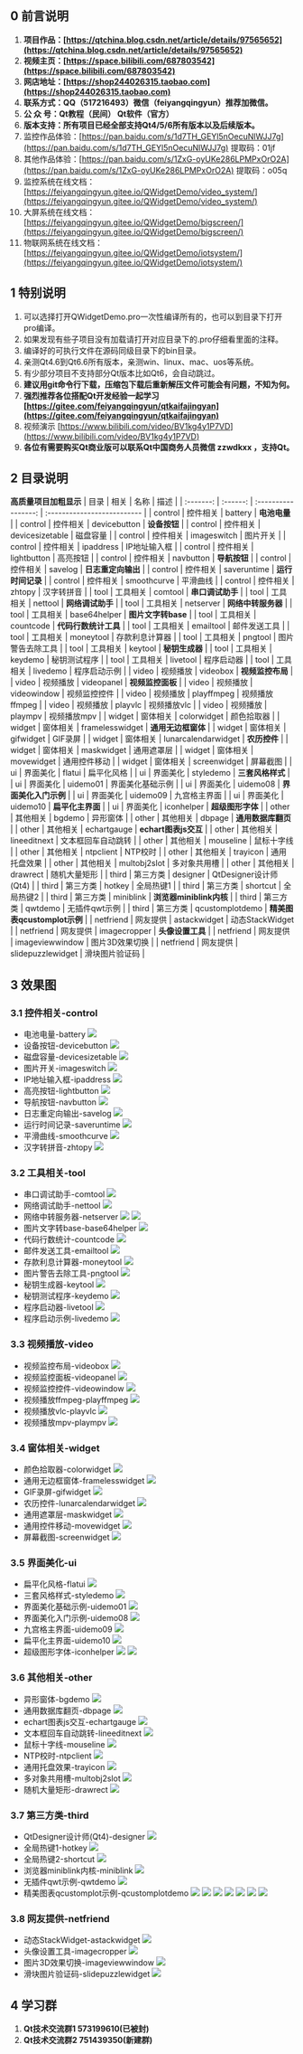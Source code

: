 
## 0 前言说明
1. **项目作品：[https://qtchina.blog.csdn.net/article/details/97565652](https://qtchina.blog.csdn.net/article/details/97565652)**
2. **视频主页：[https://space.bilibili.com/687803542](https://space.bilibili.com/687803542)**
3. **网店地址：[https://shop244026315.taobao.com](https://shop244026315.taobao.com)**
4. **联系方式：QQ（517216493）微信（feiyangqingyun）推荐加微信。**
5. **公 众 号：Qt教程（民间）  Qt软件（官方）**
6. **版本支持：所有项目已经全部支持Qt4/5/6所有版本以及后续版本。**
7. 监控作品体验：[https://pan.baidu.com/s/1d7TH_GEYl5nOecuNlWJJ7g](https://pan.baidu.com/s/1d7TH_GEYl5nOecuNlWJJ7g) 提取码：01jf
8. 其他作品体验：[https://pan.baidu.com/s/1ZxG-oyUKe286LPMPxOrO2A](https://pan.baidu.com/s/1ZxG-oyUKe286LPMPxOrO2A) 提取码：o05q
9. 监控系统在线文档：[https://feiyangqingyun.gitee.io/QWidgetDemo/video_system/](https://feiyangqingyun.gitee.io/QWidgetDemo/video_system/)
10. 大屏系统在线文档：[https://feiyangqingyun.gitee.io/QWidgetDemo/bigscreen/](https://feiyangqingyun.gitee.io/QWidgetDemo/bigscreen/)
11. 物联网系统在线文档：[https://feiyangqingyun.gitee.io/QWidgetDemo/iotsystem/](https://feiyangqingyun.gitee.io/QWidgetDemo/iotsystem/)

## 1 特别说明
1. 可以选择打开QWidgetDemo.pro一次性编译所有的，也可以到目录下打开pro编译。
2. 如果发现有些子项目没有加载请打开对应目录下的.pro仔细看里面的注释。
3. 编译好的可执行文件在源码同级目录下的bin目录。
4. 亲测Qt4.6到Qt6.6所有版本，亲测win、linux、mac、uos等系统。
5. 有少部分项目不支持部分Qt版本比如Qt6，会自动跳过。
6. **建议用git命令行下载，压缩包下载后重新解压文件可能会有问题，不知为何。**
8. **强烈推荐各位搭配Qt开发经验一起学习 [https://gitee.com/feiyangqingyun/qtkaifajingyan](https://gitee.com/feiyangqingyun/qtkaifajingyan)**
9. 视频演示 [https://www.bilibili.com/video/BV1kg4y1P7VD](https://www.bilibili.com/video/BV1kg4y1P7VD)
10. **各位有需要购买Qt商业版可以联系Qt中国商务人员微信 zzwdkxx ，支持Qt。**

## 2 目录说明
**高质量项目加粗显示**
| 目录      | 相关     | 名称                | 描述                        |
| :-------: | :------: | :-----------------: | :-------------------------- |
| control   | 控件相关 | battery             | **电池电量**                |
| control   | 控件相关 | devicebutton        | **设备按钮**                |
| control   | 控件相关 | devicesizetable     | 磁盘容量                    |
| control   | 控件相关 | imageswitch         | 图片开关                    |
| control   | 控件相关 | ipaddress           | IP地址输入框                |
| control   | 控件相关 | lightbutton         | 高亮按钮                    |
| control   | 控件相关 | navbutton           | **导航按钮**                |
| control   | 控件相关 | savelog             | **日志重定向输出**          |
| control   | 控件相关 | saveruntime         | **运行时间记录**            |
| control   | 控件相关 | smoothcurve         | 平滑曲线                    |
| control   | 控件相关 | zhtopy              | 汉字转拼音                  |
| tool      | 工具相关 | comtool             | **串口调试助手**            |
| tool      | 工具相关 | nettool             | **网络调试助手**            |
| tool      | 工具相关 | netserver           | **网络中转服务器**          |
| tool      | 工具相关 | base64helper        | **图片文字转base**          |
| tool      | 工具相关 | countcode           | **代码行数统计工具**        |
| tool      | 工具相关 | emailtool           | 邮件发送工具                |
| tool      | 工具相关 | moneytool           | 存款利息计算器              |
| tool      | 工具相关 | pngtool             | 图片警告去除工具            |
| tool      | 工具相关 | keytool             | **秘钥生成器**              |
| tool      | 工具相关 | keydemo             | 秘钥测试程序                |
| tool      | 工具相关 | livetool            | 程序启动器                  |
| tool      | 工具相关 | livedemo            | 程序启动示例                |
| video     | 视频播放 | videobox            | **视频监控布局**            |
| video     | 视频播放 | videopanel          | **视频监控面板**            |
| video     | 视频播放 | videowindow         | 视频监控控件                |
| video     | 视频播放 | playffmpeg          | 视频播放ffmpeg              |
| video     | 视频播放 | playvlc             | 视频播放vlc                 |
| video     | 视频播放 | plaympv             | 视频播放mpv                 |
| widget    | 窗体相关 | colorwidget         | 颜色拾取器                  |
| widget    | 窗体相关 | framelesswidget     | **通用无边框窗体**          |
| widget    | 窗体相关 | gifwidget           | GIF录屏                     |
| widget    | 窗体相关 | lunarcalendarwidget | **农历控件**                |
| widget    | 窗体相关 | maskwidget          | 通用遮罩层                  |
| widget    | 窗体相关 | movewidget          | 通用控件移动                |
| widget    | 窗体相关 | screenwidget        | 屏幕截图                    |
| ui        | 界面美化 | flatui              | 扁平化风格                  |
| ui        | 界面美化 | styledemo           | **三套风格样式**            |
| ui        | 界面美化 | uidemo01            | 界面美化基础示例            |
| ui        | 界面美化 | uidemo08            | **界面美化入门示例**        |
| ui        | 界面美化 | uidemo09            | 九宫格主界面                |
| ui        | 界面美化 | uidemo10            | **扁平化主界面**            |
| ui        | 界面美化 | iconhelper          | **超级图形字体**            |
| other     | 其他相关 | bgdemo              | 异形窗体                    |
| other     | 其他相关 | dbpage              | **通用数据库翻页**          |
| other     | 其他相关 | echartgauge         | **echart图表js交互**        |
| other     | 其他相关 | lineeditnext        | 文本框回车自动跳转          |
| other     | 其他相关 | mouseline           | 鼠标十字线                  |
| other     | 其他相关 | ntpclient           | NTP校时                     |
| other     | 其他相关 | trayicon            | 通用托盘效果                |
| other     | 其他相关 | multobj2slot        | 多对象共用槽                |
| other     | 其他相关 | drawrect            | 随机大量矩形                |
| third     | 第三方类 | designer            | QtDesigner设计师(Qt4)       |
| third     | 第三方类 | hotkey              | 全局热键1                   |
| third     | 第三方类 | shortcut            | 全局热键2                   |
| third     | 第三方类 | miniblink           | **浏览器miniblink内核**     |
| third     | 第三方类 | qwtdemo             | 无插件qwt示例               |
| third     | 第三方类 | qcustomplotdemo     | **精美图表qcustomplot示例** |
| netfriend | 网友提供 | astackwidget        | 动态StackWidget             |
| netfriend | 网友提供 | imagecropper        | **头像设置工具**            |
| netfriend | 网友提供 | imageviewwindow     | 图片3D效果切换              |
| netfriend | 网友提供 | slidepuzzlewidget   | 滑块图片验证码              |

## 3 效果图
### 3.1 控件相关-control
- 电池电量-battery
![](control/0snap/battery.jpg)
- 设备按钮-devicebutton
![](control/0snap/devicebutton.jpg)
- 磁盘容量-devicesizetable
![](control/0snap/devicesizetable.jpg)
- 图片开关-imageswitch
![](control/0snap/imageswitch.jpg)
- IP地址输入框-ipaddress
![](control/0snap/ipaddress.jpg)
- 高亮按钮-lightbutton
![](control/0snap/lightbutton.jpg)
- 导航按钮-navbutton
![](control/0snap/navbutton.jpg)
- 日志重定向输出-savelog
![](control/0snap/savelog.jpg)
- 运行时间记录-saveruntime
![](control/0snap/saveruntime.jpg)
- 平滑曲线-smoothcurve
![](control/0snap/smoothcurve.jpg)
- 汉字转拼音-zhtopy
![](control/0snap/zhtopy.jpg)

### 3.2 工具相关-tool
- 串口调试助手-comtool
![](tool/0snap/comtool.jpg)
- 网络调试助手-nettool
![](tool/0snap/nettool.jpg)
- 网络中转服务器-netserver
![](tool/0snap/netserver.jpg)
![](tool/0snap/netserver2.jpg)
- 图片文字转base-base64helper
![](tool/0snap/base64helper.jpg)
- 代码行数统计-countcode
![](tool/0snap/countcode.jpg)
- 邮件发送工具-emailtool
![](tool/0snap/emailtool.jpg)
- 存款利息计算器-moneytool
![](tool/0snap/moneytool.jpg)
- 图片警告去除工具-pngtool
![](tool/0snap/pngtool.jpg)
- 秘钥生成器-keytool
![](tool/0snap/keytool.jpg)
- 秘钥测试程序-keydemo
![](tool/0snap/keydemo.jpg)
- 程序启动器-livetool
![](tool/0snap/livetool.jpg)
- 程序启动示例-livedemo
![](tool/0snap/livedemo.jpg)

### 3.3 视频播放-video
- 视频监控布局-videobox
![](video/0snap/videobox.jpg)
- 视频监控面板-videopanel
![](video/0snap/videopanel.jpg)
- 视频监控控件-videowindow
![](video/0snap/videowindow.jpg)
- 视频播放ffmpeg-playffmpeg
![](video/0snap/playffmpeg.jpg)
- 视频播放vlc-playvlc
![](video/0snap/playvlc.jpg)
- 视频播放mpv-plaympv
![](video/0snap/plaympv.jpg)

### 3.4 窗体相关-widget
- 颜色拾取器-colorwidget
![](widget/0snap/colorwidget.jpg)
- 通用无边框窗体-framelesswidget
![](widget/0snap/framelesswidget.jpg)
- GIF录屏-gifwidget
![](widget/0snap/gifwidget.jpg)
- 农历控件-lunarcalendarwidget
![](widget/0snap/lunarcalendarwidget.jpg)
- 通用遮罩层-maskwidget
![](widget/0snap/maskwidget.jpg)
- 通用控件移动-movewidget
![](widget/0snap/movewidget.jpg)
- 屏幕截图-screenwidget
![](widget/0snap/screenwidget.jpg)

### 3.5 界面美化-ui
- 扁平化风格-flatui
![](ui/0snap/flatui.jpg)
- 三套风格样式-styledemo
![](ui/0snap/styledemo.jpg)
- 界面美化基础示例-uidemo01
![](ui/0snap/uidemo01.jpg)
- 界面美化入门示例-uidemo08
![](ui/0snap/uidemo08.jpg)
- 九宫格主界面-uidemo09
![](ui/0snap/uidemo09.jpg)
- 扁平化主界面-uidemo10
![](ui/0snap/uidemo10.jpg)
- 超级图形字体-iconhelper
![](ui/0snap/iconhelper1.jpg)
![](ui/0snap/iconhelper2.jpg)

### 3.6 其他相关-other
- 异形窗体-bgdemo
![](other/0snap/bgdemo.jpg)
- 通用数据库翻页-dbpage
![](other/0snap/dbpage.jpg)
- echart图表js交互-echartgauge
![](other/0snap/echartgauge.jpg)
- 文本框回车自动跳转-lineeditnext
![](other/0snap/lineeditnext.jpg)
- 鼠标十字线-mouseline
![](other/0snap/mouseline.jpg)
- NTP校时-ntpclient
![](other/0snap/ntpclient.jpg)
- 通用托盘效果-trayicon
![](other/0snap/trayicon.jpg)
- 多对象共用槽-multobj2slot
![](other/0snap/multobj2slot.jpg)
- 随机大量矩形-drawrect
![](other/0snap/drawrect.jpg)

### 3.7 第三方类-third
- QtDesigner设计师(Qt4)-designer
![](third/0snap/designer.jpg)
- 全局热键1-hotkey
![](third/0snap/hotkey.jpg)
- 全局热键2-shortcut
![](third/0snap/shortcut.jpg)
- 浏览器miniblink内核-miniblink
![](third/0snap/miniblink.jpg)
- 无插件qwt示例-qwtdemo
![](third/0snap/qwtdemo.jpg)
- 精美图表qcustomplot示例-qcustomplotdemo
![](third/0snap/qcustomplotdemo1.jpg)
![](third/0snap/qcustomplotdemo2.jpg)
![](third/0snap/qcustomplotdemo3.jpg)
![](third/0snap/qcustomplotdemo4.jpg)
![](third/0snap/qcustomplotdemo5.jpg)
![](third/0snap/qcustomplotdemo6.jpg)
![](third/0snap/qcustomplotdemo7.jpg)

### 3.8 网友提供-netfriend
- 动态StackWidget-astackwidget
![](netfriend/0snap/astackwidget.jpg)
- 头像设置工具-imagecropper
![](netfriend/0snap/imagecropper.jpg)
- 图片3D效果切换-imageviewwindow
![](netfriend/0snap/imageviewwindow.jpg)
- 滑块图片验证码-slidepuzzlewidget
![](netfriend/0snap/sliderpuzzlewidget.jpg)

## 4 学习群
1. **Qt技术交流群1 573199610(已被封)**
2. **Qt技术交流群2 751439350(新建群)**
